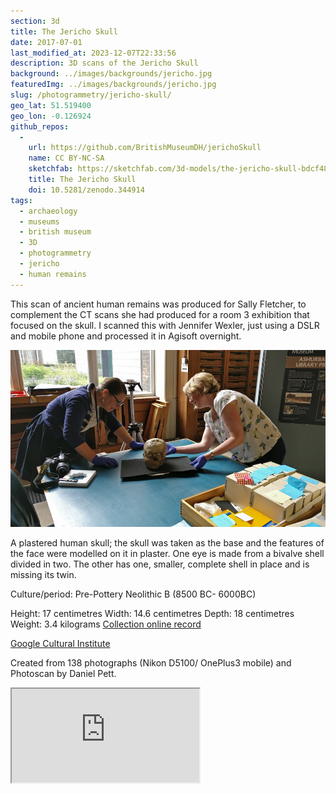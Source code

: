 ```yaml
---
section: 3d
title: The Jericho Skull
date: 2017-07-01
last_modified_at: 2023-12-07T22:33:56
description: 3D scans of the Jericho Skull
background: ../images/backgrounds/jericho.jpg
featuredImg: ../images/backgrounds/jericho.jpg
slug: /photogrammetry/jericho-skull/
geo_lat: 51.519400
geo_lon: -0.126924
github_repos:
  -
    url: https://github.com/BritishMuseumDH/jerichoSkull
    name: CC BY-NC-SA
    sketchfab: https://sketchfab.com/3d-models/the-jericho-skull-bdcf4843e0964da2931aa7ab1fc1b99d
    title: The Jericho Skull
    doi: 10.5281/zenodo.344914
tags:
  - archaeology
  - museums
  - british museum
  - 3D
  - photogrammetry
  - jericho
  - human remains
---
```

This scan of ancient human remains was produced for Sally Fletcher, to complement
the CT scans she had produced for a room 3 exhibition that focused on the skull. I scanned 
this with Jennifer Wexler, just using a DSLR and mobile phone and processed it in 
Agisoft overnight. 

![Jennifer Wexler and Sally Fletcher with the Jericho skull](../images/2017/08/IMG_20160809_150456-2.jpg)

A plastered human skull; the skull was taken as the base and the features of the face were modelled on it in plaster. 
One eye is made from a bivalve shell divided in two. The other has one, smaller, complete shell in place and is missing its twin.

Culture/period: Pre-Pottery Neolithic B (8500 BC- 6000BC)

Height: 17 centimetres
Width: 14.6 centimetres
Depth: 18 centimetres
Weight: 3.4 kilograms
[Collection online record](http://bit.ly/jerichoSkull3D)

[Google Cultural Institute](https://www.google.com/culturalinstitute/beta/asset/swH1nFuqOHaDLQ)

Created from 138 photographs (Nikon D5100/ OnePlus3 mobile) and Photoscan by Daniel Pett.

<div class="ratio ratio-1x1 mb-3">
    <iframe title="A 3D model of the Jericho Skull"  src="https://sketchfab.com/models/bdcf4843e0964da2931aa7ab1fc1b99d/embed"  allow="autoplay; fullscreen; vr" mozallowfullscreen="true" webkitallowfullscreen="true"></iframe>
</div>
